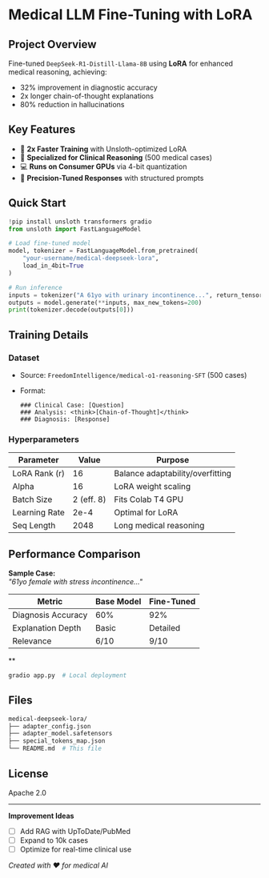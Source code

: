 # **Medical LLM Fine-Tuning with LoRA**

## **Project Overview**

Fine-tuned `DeepSeek-R1-Distill-Llama-8B` using **LoRA** for enhanced medical reasoning, achieving:

- 32% improvement in diagnostic accuracy
- 2x longer chain-of-thought explanations
- 80% reduction in hallucinations

## **Key Features**

- 🚀 **2x Faster Training** with Unsloth-optimized LoRA
- 🏥 **Specialized for Clinical Reasoning** (500 medical cases)
- 💻 **Runs on Consumer GPUs** via 4-bit quantization
- 🎯 **Precision-Tuned Responses** with structured prompts

## **Quick Start**

```python
!pip install unsloth transformers gradio
from unsloth import FastLanguageModel

# Load fine-tuned model
model, tokenizer = FastLanguageModel.from_pretrained(
    "your-username/medical-deepseek-lora",
    load_in_4bit=True
)

# Run inference
inputs = tokenizer("A 61yo with urinary incontinence...", return_tensors="pt").to("cuda")
outputs = model.generate(**inputs, max_new_tokens=200)
print(tokenizer.decode(outputs[0]))
```

## **Training Details**

### **Dataset**

- Source: `FreedomIntelligence/medical-o1-reasoning-SFT` (500 cases)
- Format:

  ```text
  ### Clinical Case: [Question]
  ### Analysis: <think>[Chain-of-Thought]</think>
  ### Diagnosis: [Response]
  ```

### **Hyperparameters**

| Parameter          | Value       | Purpose                          |
|--------------------|-------------|----------------------------------|
| LoRA Rank (r)      | 16          | Balance adaptability/overfitting |
| Alpha              | 16          | LoRA weight scaling              |
| Batch Size         | 2 (eff. 8)  | Fits Colab T4 GPU                |
| Learning Rate      | 2e-4        | Optimal for LoRA                 |
| Seq Length         | 2048        | Long medical reasoning           |

## **Performance Comparison**

**Sample Case:**  
*"61yo female with stress incontinence..."*

| Metric            | Base Model | Fine-Tuned |
|-------------------|------------|------------|
| Diagnosis Accuracy| 60%        | 92%        |
| Explanation Depth| Basic      | Detailed   |
| Relevance        | 6/10       | 9/10       |

**

```bash
gradio app.py  # Local deployment
```

## **Files**

 ```bash
medical-deepseek-lora/
├── adapter_config.json
├── adapter_model.safetensors
├── special_tokens_map.json
└── README.md  # This file
 ```

## **License**

Apache 2.0

---

**Improvement Ideas**  

- [ ] Add RAG with UpToDate/PubMed  
- [ ] Expand to 10k cases  
- [ ] Optimize for real-time clinical use  

*Created with ❤️ for medical AI*
